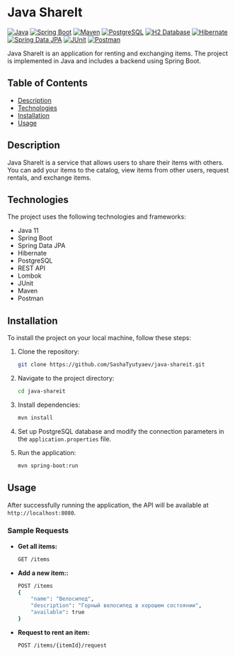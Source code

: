 # Java ShareIt

[![Java](https://img.shields.io/badge/Java-ED8B00?style=for-the-badge&logo=java&logoColor=white)](https://www.java.com/)
[![Spring Boot](https://img.shields.io/badge/Spring%20Boot-6DB33F?style=for-the-badge&logo=spring-boot&logoColor=white)](https://spring.io/projects/spring-boot)
[![Maven](https://img.shields.io/badge/Maven-C71A36?style=for-the-badge&logo=apache-maven&logoColor=white)](https://maven.apache.org/)
[![PostgreSQL](https://img.shields.io/badge/PostgreSQL-336791?style=for-the-badge&logo=postgresql&logoColor=white)](https://www.postgresql.org/)
[![H2 Database](https://img.shields.io/badge/H2-0078D4?style=for-the-badge&logo=h2&logoColor=white)](https://www.h2database.com/)
[![Hibernate](https://img.shields.io/badge/Hibernate-59666C?style=for-the-badge&logo=hibernate&logoColor=white)](https://hibernate.org/)
[![Spring Data JPA](https://img.shields.io/badge/Spring%20Data%20JPA-6DB33F?style=for-the-badge&logo=spring&logoColor=white)](https://spring.io/projects/spring-data-jpa)
[![JUnit](https://img.shields.io/badge/JUnit-25A162?style=for-the-badge&logo=junit5&logoColor=white)](https://junit.org/junit5/)
[![Postman](https://img.shields.io/badge/Postman-FF6C37?style=for-the-badge&logo=postman&logoColor=white)](https://www.postman.com/)

Java ShareIt is an application for renting and exchanging items. The project is implemented in Java and includes a backend using Spring Boot.

## Table of Contents

- [Description](#description)
- [Technologies](#technologies)
- [Installation](#installation)
- [Usage](#usage)

## Description

Java ShareIt is a service that allows users to share their items with others. You can add your items to the catalog, view items from other users, request rentals, and exchange items.

## Technologies

The project uses the following technologies and frameworks:

- Java 11
- Spring Boot
- Spring Data JPA
- Hibernate
- PostgreSQL
- REST API
- Lombok
- JUnit
- Maven
- Postman

## Installation

To install the project on your local machine, follow these steps:

1. Clone the repository:
    ```sh
    git clone https://github.com/SashaTyutyaev/java-shareit.git
    ```

2. Navigate to the project directory:
    ```sh
    cd java-shareit
    ```

3. Install dependencies:
    ```sh
    mvn install
    ```

4. Set up PostgreSQL database and modify the connection parameters in the `application.properties` file.

5. Run the application:
    ```sh
    mvn spring-boot:run
    ```

## Usage

After successfully running the application, the API will be available at `http://localhost:8080`.

### Sample Requests

- **Get all items:**
    ```sh
    GET /items
    ```

- **Add a new item::**
    ```sh
    POST /items
    {
        "name": "Велосипед",
        "description": "Горный велосипед в хорошем состоянии",
        "available": true
    }
    ```

- **Request to rent an item:**
    ```sh
    POST /items/{itemId}/request
    ```
